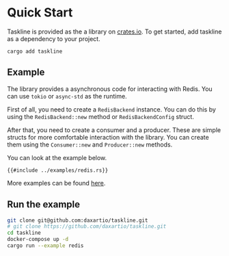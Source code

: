 # Quick Start

Taskline is provided as the a library on [crates.io](https://crates.io/crates/taskline). To get started, add taskline as a dependency to your project.

```
cargo add taskline
```

## Example

The library provides a asynchronous code for interacting with Redis. You can use `tokio` or `async-std` as the runtime.

First of all, you need to create a `RedisBackend` instance. You can do this by using the `RedisBackend::new` method or `RedisBackendConfig` struct.

After that, you need to create a consumer and a producer. These are simple structs for more comfortable interaction with the library. You can create them using the `Consumer::new` and `Producer::new` methods.

You can look at the example below.

```rust,no_run,noplayground
{{#include ../examples/redis.rs}}
```

More examples can be found [here](https://github.com/daxartio/taskline/tree/main/examples).

## Run the example

```bash
git clone git@github.com:daxartio/taskline.git
# git clone https://github.com/daxartio/taskline.git
cd taskline
docker-compose up -d
cargo run --example redis
```
